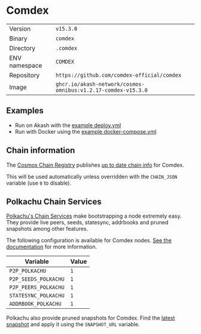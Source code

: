 # Comdex

| | |
|---|---|
|Version|`v15.3.0`|
|Binary|`comdex`|
|Directory|`.comdex`|
|ENV namespace|`COMDEX`|
|Repository|`https://github.com/comdex-official/comdex`|
|Image|`ghcr.io/akash-network/cosmos-omnibus:v1.2.17-comdex-v15.3.0`|

## Examples

- Run on Akash with the [example deploy.yml](./deploy.yml)
- Run with Docker using the [example docker-compose.yml](./docker-compose.yml)

## Chain information

The [Cosmos Chain Registry](https://github.com/cosmos/chain-registry) publishes [up to date chain info](https://raw.githubusercontent.com/cosmos/chain-registry/master/comdex/chain.json) for Comdex.

This will be used automatically unless overridden with the `CHAIN_JSON` variable (use `0` to disable).

## Polkachu Chain Services

[Polkachu's Chain Services](https://www.polkachu.com/networks/comdex) make bootstrapping a node extremely easy. They provide live peers, seeds, statesync, addrbooks and pruned snapshots among other features.

The following configuration is available for Comdex nodes. [See the documentation](../README.md#polkachu-services) for more information.

|Variable|Value|
|---|---|
|`P2P_POLKACHU`|`1`|
|`P2P_SEEDS_POLKACHU`|`1`|
|`P2P_PEERS_POLKACHU`|`1`|
|`STATESYNC_POLKACHU`|`1`|
|`ADDRBOOK_POLKACHU`|`1`|

Polkachu also provide pruned snapshots for Comdex. Find the [latest snapshot](https://polkachu.com/tendermint_snapshots/comdex) and apply it using the `SNAPSHOT_URL` variable.
